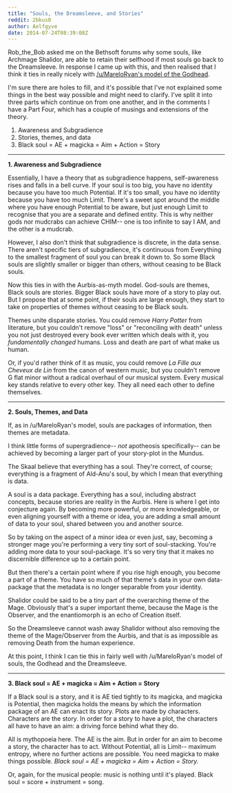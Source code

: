 ```yaml
---
title: "Souls, the Dreamsleeve, and Stories"
reddit: 2bkus0
author: Aelfgyve
date: 2014-07-24T08:39:08Z
---
```


Rob_the_Bob asked me on the Bethsoft forums why some souls, like Archmage Shalidor, are able to retain their selfhood if most souls go back to the Dreamsleeve. In response I came up with this, and then realised that I think it ties in really nicely with [/u/MareloRyan's model of the Godhead](http://www.reddit.com/r/GodheadModel/comments/24e1qd/a_model_of_the_godhead_and_its_contents_part_i/).

I'm sure there are holes to fill, and it's possible that I've not explained some things in the best way possible and might need to clarify. I've split it into three parts which continue on from one another, and in the comments I have a Part Four, which has a couple of musings and extensions of the theory.

1. Awareness and Subgradience
2. Stories, themes, and data
3. Black soul = AE + magicka = Aim + Action = Story

*********

**1. Awareness and Subgradience**

Essentially, I have a theory that as subgradience happens, self-awareness rises and falls in a bell curve. If your soul is too big, you have no identity because you have too much Potential. If it's too small, you have no identity because you have too much Limit. There's a sweet spot around the middle where you have enough Potential to be aware, but just enough Limit to recognise that you are a separate and defined entity. This is why neither gods nor mudcrabs can achieve CHIM-- one is too infinite to say I AM, and the other is a mudcrab.
 
However, I also don't think that subgradience is discrete, in the data sense. There aren't specific tiers of subgradience, it's continuous from Everything to the smallest fragment of soul you can break it down to. So some Black souls are slightly smaller or bigger than others, without ceasing to be Black souls. 

Now this ties in with the Aurbis-as-myth model. God-souls are themes, Black souls are stories. Bigger Black souls have more of a story to play out. But I propose that at some point, if their souls are large enough, they start to take on properties of themes without ceasing to be Black souls.
 
Themes unite disparate stories. You could remove *Harry Potter* from literature, but you couldn't remove "loss" or "reconciling with death" unless you not just destroyed every book ever written which deals with it, you *fundamentally changed* humans. Loss and death are part of what make us human.
 
Or, if you'd rather think of it as music, you could remove *La Fille aux Cheveux de Lin* from the canon of western music, but you couldn't remove G flat minor without a radical overhaul of our musical system. Every musical key stands relative to every other key. They all need each other to define themselves.

**********

**2. Souls, Themes, and Data**

If, as in /u/MareloRyan's model, souls are packages of information, then themes are metadata. 

I think little forms of supergradience-- *not* apotheosis specifically-- can be achieved by becoming a larger part of your story-plot in the Mundus. 

The Skaal believe that everything has a soul. They're correct, of course; everything is a fragment of Ald-Anu's soul, by which I mean that everything is data. 

A soul is a data package. Everything has a soul, including abstract concepts, because stories are reality in the Aurbis. Here is where I get into conjecture again. By becoming more powerful, or more knowledgeable, or even aligning yourself with a theme or idea, you are adding a small amount of data to your soul, shared between you and another source.

So by taking on the aspect of a minor idea or even just, say, becoming a stronger mage you're performing a very tiny sort of soul-stacking. You're adding more data to your soul-package. It's so very tiny that it makes no discernible difference up to a certain point. 
 
But then there's a certain point where if you rise high enough, you become a part of a theme. You have so much of that theme's data in your own data-package that the metadata is no longer separable from your identity. 

Shalidor could be said to be a tiny part of the overarching theme of the Mage. Obviously that's a super important theme, because the Mage is the Observer, and the enantiomorph is an echo of Creation itself.
 
So the Dreamsleeve cannot wash away Shalidor without also removing the theme of the Mage/Observer from the Aurbis, and that is as impossible as removing Death from the human experience.

At this point, I think I can tie this in fairly well with /u/MareloRyan's model of souls, the Godhead and the Dreamsleeve. 

*******************

**3. Black soul = AE + magicka = Aim + Action = Story**

 If a Black soul is a story, and it is AE tied tightly to its magicka, and magicka is Potential, then magicka holds the means by which the information package of an AE can enact its story. Plots are made by characters. Characters are the story. In order for a story to have a plot, the characters all have to have an aim: a driving force behind what they do.

 All is mythopoeia here. The AE is the aim. But in order for an aim to become a story, the character has to act. Without Potential, all is Limit-- maximum entropy, where no further actions are possible. You need magicka to make things possible. _Black soul = AE + magicka = Aim + Action = Story._

Or, again, for the musical people: music is nothing until it's played. Black soul = score + instrument = song.
